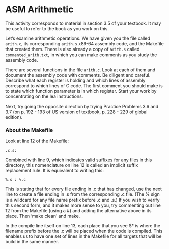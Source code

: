 # ASM Arithmetic

This activity corresponds to material in section 3.5 of your textbook. It may be useful to refer to the book as you work on this.

Let’s examine arithmetic operations. We have given you the file called `arith.c`, its corresponding `arith.s` x86-64 assembly code, and the Makefile that created them. There is also already a copy of `arith.s` called `commented_arith.txt`, in which you can make comments as you study the assembly code.

There are several functions in the file `arith.c`. Look at each of them and document the assembly code with comments. Be diligent and careful. Describe what each register is holding and which lines of assembly correspond to which lines of C code. The first comment you should make is to state which function parameter is in which register. Start your work by concentrating on the lea instructions.

Next, try going the opposite direction by trying Practice Problems 3.6 and 3.7 (on p. 192 - 193 of US version of textbook, p. 228 - 229 of global edition).

### About the Makefile

Look at line 12 of the Makefile:

	.c.s:

Combined with line 9, which indicates valid suffixes for any files in this directory, this nomenclature on line 12 is called an implicit suffix replacement rule. It is equivalent to writing this:

	%.s : %.c

This is stating that for every file ending in .c that has changed, use the next line to create a file ending in .s from the corresponding .c file. (The % sign is a wildcard for any file name prefix before .c and .s.) If you wish to verify this second form, and it makes more sense to you, try commenting out line 12 from the Makefile (using a #) and adding the alternative above in its place. Then ‘make clean’ and make.

In the compile line itself on line 13, each place that you see $* is where the filename prefix before the .c will be placed when the code is compiled. This enables us to have one set of lines in the Makefile for all targets that will be build in the same manner.
